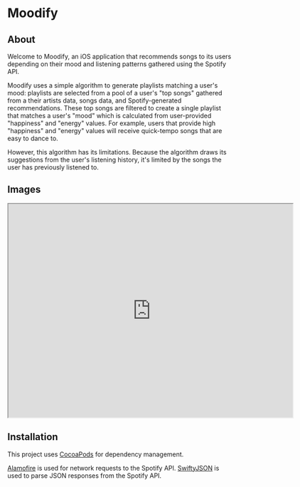# Moodify
## About

Welcome to Moodify, an iOS application that recommends songs to its users depending on their mood and listening patterns gathered using the Spotify API. 

Moodify uses a simple algorithm to generate playlists matching a user's mood: playlists are selected from a pool of a user's "top songs" gathered from a their artists data, songs data, and Spotify-generated recommendations. These top songs are filtered to create a single playlist that matches a user's "mood" which is calculated from user-provided "happiness" and "energy" values. For example, users that provide high "happiness" and "energy" values will receive quick-tempo songs that are easy to dance to. 

However, this algorithm has its limitations. Because the algorithm draws its suggestions from the user's listening history, it's limited by the songs the user has previously listened to. 

## Images

<iframe src="https://drive.google.com/file/d/16yqS3lWhhShneqrB63kP2i9ZSDKt66rF/preview" width="640" height="480"></iframe>

## Installation

This project uses [CocoaPods](https://github.com/CocoaPods/CocoaPods) for dependency management.

[Alamofire](https://github.com/Alamofire/Alamofire) is used for network requests to the Spotify API. [SwiftyJSON](https://github.com/SwiftyJSON/SwiftyJSON) is used to parse JSON responses from the Spotify API.
<!--stackedit_data:
eyJoaXN0b3J5IjpbMTc4NTg5MDc2MywtNjI2NTAxMDYyLC0xNz
cyMjEyNjc5LC0xMzQxOTI4NjY3LDEwNDc1MTk2ODRdfQ==
-->